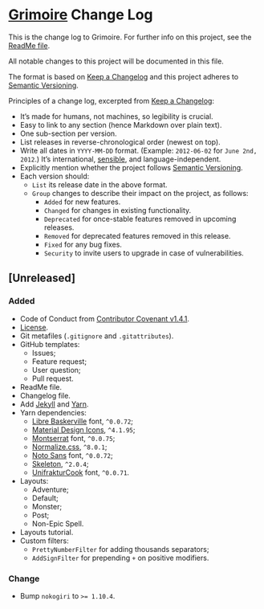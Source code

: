 # [Grimoire](https://github.com/Nereare/Grimoire) Change Log

This is the change log to Grimoire. For further info on this project, see the [ReadMe file](README.md).

All notable changes to this project will be documented in this file.

The format is based on [Keep a Changelog](http://keepachangelog.com/) and this project adheres to [Semantic Versioning](http://semver.org/).

Principles of a change log, excerpted from [Keep a Changelog](http://keepachangelog.com/):

* It’s made for humans, not machines, so legibility is crucial.
* Easy to link to any section (hence Markdown over plain text).
* One sub-section per version.
* List releases in reverse-chronological order (newest on top).
* Write all dates in `YYYY-MM-DD` format. (Example: `2012-06-02` for `June 2nd, 2012`.) It’s international, [sensible](http://xkcd.com/1179/), and language-independent.
* Explicitly mention whether the project follows [Semantic Versioning](http://semver.org/).
* Each version should:
  * `List` its release date in the above format.
  * `Group` changes to describe their impact on the project, as follows:
    * `Added` for new features.
    * `Changed` for changes in existing functionality.
    * `Deprecated` for once-stable features removed in upcoming releases.
    * `Removed` for deprecated features removed in this release.
    * `Fixed` for any bug fixes.
    * `Security` to invite users to upgrade in case of vulnerabilities.

## [Unreleased]

### Added
* Code of Conduct from [Contributor Covenant v1.4.1](https://www.contributor-covenant.org/).
* [License](LICENSE.md).
* Git metafiles (`.gitignore` and `.gitattributes`).
* GitHub templates:
  - Issues;
  - Feature request;
  - User question;
  - Pull request.
* ReadMe file.
* Changelog file.
* Add [Jekyll](https://jekyllrb.com/) and [Yarn](https://yarnpkg.com/).
* Yarn dependencies:
  - [Libre Baskerville](https://yarnpkg.com/en/package/typeface-libre-baskerville) font, `^0.0.72`;
  - [Material Design Icons](https://yarnpkg.com/en/package/@mdi/font), `^4.1.95`;
  - [Montserrat](https://yarnpkg.com/en/package/typeface-montserrat) font, `^0.0.75`;
  - [Normalize.css](https://yarnpkg.com/en/package/normalize.css), `^8.0.1`;
  - [Noto Sans](https://yarnpkg.com/en/package/typeface-noto-sans) font, `^0.0.72`;
  - [Skeleton](https://yarnpkg.com/en/package/getskeleton), `^2.0.4`;
  - [UnifrakturCook](https://yarnpkg.com/en/package/typeface-unifrakturcook) font, `^0.0.71`.
* Layouts:
  - Adventure;
  - Default;
  - Monster;
  - Post;
  - Non-Epic Spell.
* Layouts tutorial.
* Custom filters:
  - `PrettyNumberFilter` for adding thousands separators;
  - `AddSignFilter` for prepending `+` on positive modifiers.

### Change
* Bump `nokogiri` to `>= 1.10.4`.
